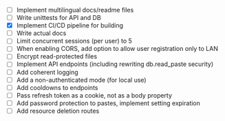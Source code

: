 - [ ] Implement multilingual docs/readme files
- [ ] Write unittests for API and DB
- [x] Implement CI/CD pipeline for building
- [ ] Write actual docs
- [ ] Limit concurrent sessions (per user) to 5
- [ ] When enabling CORS, add option to allow user registration only to LAN
- [ ] Encrypt read-protected files
- [ ] Implement API endpoints (including rewriting db.read_paste security)
- [ ] Add coherent logging
- [ ] Add a non-authenticated mode (for local use)
- [ ] Add cooldowns to endpoints
- [ ] Pass refresh token as a cookie, not as a body property
- [ ] Add password protection to pastes, implement setting expiration
- [ ] Add resource deletion routes